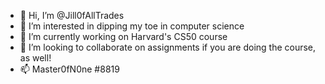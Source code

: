 - 👋 Hi, I’m @Jill0fAllTrades
- 👀 I’m interested in dipping my toe in computer science
- 🌱 I’m currently working on Harvard's CS50 course
- 💞️ I’m looking to collaborate on assignments if you are doing the course, as well!
- 📫 Master0fN0ne #8819

<!---
Jill0fAllTrades/Jill0fAllTrades is a ✨ special ✨ repository because its `README.md` (this file) appears on your GitHub profile.
You can click the Preview link to take a look at your changes.
--->
